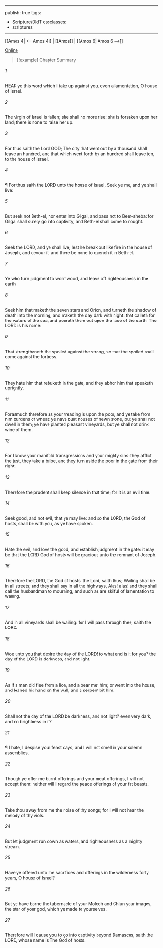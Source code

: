 

---
publish: true
tags:
  - Scripture/OldT
cssclasses:
  - scriptures
---
[[Amos 4| <-- Amos 4]] | [[Amos]] | [[Amos 6| Amos 6 -->]]

[Online](https://churchofjesuschrist.org/study/scriptures/ot/amos/5?lang=eng)

>[!example] Chapter Summary
>
###### 1
HEAR ye this word which I take up against you, even a lamentation, O house of Israel.
###### 2
The virgin of Israel is fallen; she shall no more rise: she is forsaken upon her land; there is none to raise her up.
###### 3
For thus saith the Lord GOD; The city that went out by a thousand shall leave an hundred, and that which went forth by an hundred shall leave ten, to the house of Israel.
###### 4
¶ For thus saith the LORD unto the house of Israel, Seek ye me, and ye shall live:
###### 5
But seek not Beth-el, nor enter into Gilgal, and pass not to Beer-sheba: for Gilgal shall surely go into captivity, and Beth-el shall come to nought.
###### 6
Seek the LORD, and ye shall live; lest he break out like fire in the house of Joseph, and devour it, and there be none to quench it in Beth-el.
###### 7
Ye who turn judgment to wormwood, and leave off righteousness in the earth,
###### 8
Seek him that maketh the seven stars and Orion, and turneth the shadow of death into the morning, and maketh the day dark with night: that calleth for the waters of the sea, and poureth them out upon the face of the earth: The LORD is his name:
###### 9
That strengtheneth the spoiled against the strong, so that the spoiled shall come against the fortress.
###### 10
They hate him that rebuketh in the gate, and they abhor him that speaketh uprightly.
###### 11
Forasmuch therefore as your treading is upon the poor, and ye take from him burdens of wheat: ye have built houses of hewn stone, but ye shall not dwell in them; ye have planted pleasant vineyards, but ye shall not drink wine of them.
###### 12
For I know your manifold transgressions and your mighty sins: they afflict the just, they take a bribe, and they turn aside the poor in the gate from their right.
###### 13
Therefore the prudent shall keep silence in that time; for it is an evil time.
###### 14
Seek good, and not evil, that ye may live: and so the LORD, the God of hosts, shall be with you, as ye have spoken.
###### 15
Hate the evil, and love the good, and establish judgment in the gate: it may be that the LORD God of hosts will be gracious unto the remnant of Joseph.
###### 16
Therefore the LORD, the God of hosts, the Lord, saith thus; Wailing shall be in all streets; and they shall say in all the highways, Alas! alas! and they shall call the husbandman to mourning, and such as are skilful of lamentation to wailing.
###### 17
And in all vineyards shall be wailing: for I will pass through thee, saith the LORD.
###### 18
Woe unto you that desire the day of the LORD! to what end is it for you? the day of the LORD is darkness, and not light.
###### 19
As if a man did flee from a lion, and a bear met him; or went into the house, and leaned his hand on the wall, and a serpent bit him.
###### 20
Shall not the day of the LORD be darkness, and not light? even very dark, and no brightness in it?
###### 21
¶ I hate, I despise your feast days, and I will not smell in your solemn assemblies.
###### 22
Though ye offer me burnt offerings and your meat offerings, I will not accept them: neither will I regard the peace offerings of your fat beasts.
###### 23
Take thou away from me the noise of thy songs; for I will not hear the melody of thy viols.
###### 24
But let judgment run down as waters, and righteousness as a mighty stream.
###### 25
Have ye offered unto me sacrifices and offerings in the wilderness forty years, O house of Israel?
###### 26
But ye have borne the tabernacle of your Moloch and Chiun your images, the star of your god, which ye made to yourselves.
###### 27
Therefore will I cause you to go into captivity beyond Damascus, saith the LORD, whose name is The God of hosts.



